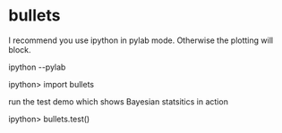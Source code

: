 bullets
=======

I recommend you use ipython in pylab mode. Otherwise the plotting will block.

ipython --pylab

ipython> import bullets

run the test demo which shows Bayesian statsitics in action

ipython> bullets.test()



